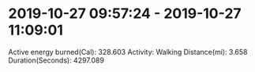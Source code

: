 # 2019-10-27 09:57:24 - 2019-10-27 11:09:01

Active energy burned(Cal): 328.603
Activity: Walking
Distance(mi): 3.658
Duration(Seconds): 4297.089
